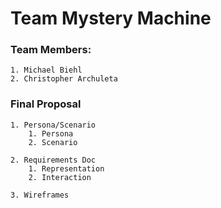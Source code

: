 # Team Mystery Machine

### Team Members:
    1. Michael Biehl
    2. Christopher Archuleta

### Final Proposal
    1. Persona/Scenario
        1. Persona
        2. Scenario

    2. Requirements Doc
        1. Representation
        2. Interaction

    3. Wireframes
